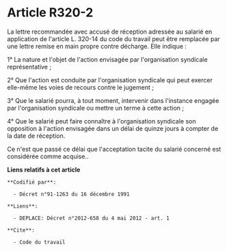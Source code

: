 # Article R320-2

La lettre recommandée avec accusé de réception adressée au salarié en application de l'article L. 320-14 du code du travail
peut être remplacée par une lettre remise en main propre contre décharge. Elle indique :

1° La nature et l'objet de l'action envisagée par l'organisation syndicale représentative ;

2° Que l'action est conduite par l'organisation syndicale qui peut exercer elle-même les voies de recours contre le
jugement ;

3° Que le salarié pourra, à tout moment, intervenir dans l'instance engagée par l'organisation syndicale ou mettre un terme à
cette action ;

4° Que le salarié peut faire connaître à l'organisation syndicale son opposition à l'action envisagée dans un délai de quinze
jours à compter de la date de réception.

Ce n'est que passé ce délai que l'acceptation tacite du salarié concerné est considérée comme acquise..

**Liens relatifs à cet article**

	**Codifié par**:

	  - Décret n°91-1263 du 16 décembre 1991

	**Liens**:

	  - DEPLACE: Décret n°2012-658 du 4 mai 2012 - art. 1

	**Cite**:

	  - Code du travail
